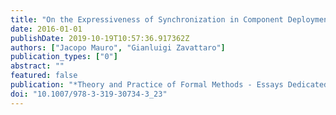 ```yaml
---
title: "On the Expressiveness of Synchronization in Component Deployment"
date: 2016-01-01
publishDate: 2019-10-19T10:57:36.917362Z
authors: ["Jacopo Mauro", "Gianluigi Zavattaro"]
publication_types: ["0"]
abstract: ""
featured: false
publication: "*Theory and Practice of Formal Methods - Essays Dedicated to Frank de Boer on the Occasion of His 60th Birthday*"
doi: "10.1007/978-3-319-30734-3_23"
---
```


